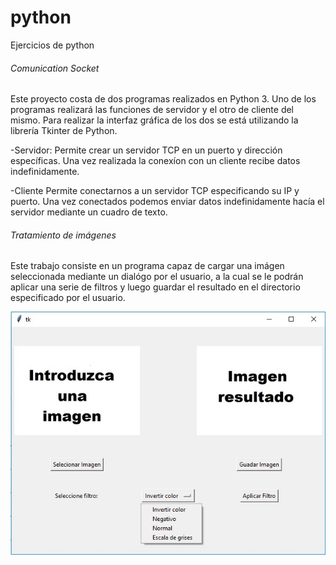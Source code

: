 # python
Ejercicios de python

###### Comunication Socket #######
  Este proyecto costa de dos programas realizados en Python 3. Uno de los programas 
realizará las funciones de servidor y el otro de cliente del mismo. Para realizar 
la interfaz gráfica de los dos se está utilizando la librería Tkinter de Python.

  -Servidor:
  Permite crear un servidor TCP en un puerto y dirección específicas.
  Una vez realizada la conexíon con un cliente recibe datos indefinidamente.
  
  -Cliente
  Permite conectarnos a un servidor TCP especificando su IP y puerto.
  Una vez conectados podemos enviar datos indefinidamente hacía el servidor
mediante un cuadro de texto.

###### Tratamiento de imágenes #######
  Este trabajo consiste en un programa capaz de cargar una imágen seleccionada mediante
un dialógo por el usuario, a la cual se le podrán aplicar una serie de filtros y luego guardar
el resultado en el directorio especificado por el usuario.

![User Interfaze](https://github.com/lagunetero91/python/blob/master/Tratamiento%20de%20imagenes/UI.jpg)
